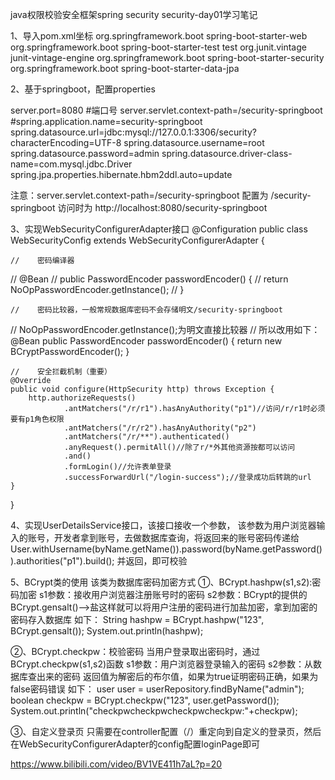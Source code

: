 java权限校验安全框架spring security security-day01学习笔记

1、导入pom.xml坐标
      <dependency>
            <groupId>org.springframework.boot</groupId>
            <artifactId>spring-boot-starter-web</artifactId>
        </dependency>
        <dependency>
            <groupId>org.springframework.boot</groupId>
            <artifactId>spring-boot-starter-test</artifactId>
            <scope>test</scope>
            <exclusions>
                <exclusion>
                    <groupId>org.junit.vintage</groupId>
                    <artifactId>junit-vintage-engine</artifactId>
                </exclusion>
            </exclusions>
        </dependency>
        <!--spring security依赖-->
        <dependency>
            <groupId>org.springframework.boot</groupId>
            <artifactId>spring-boot-starter-security</artifactId>
        </dependency>
        <!--jpa-->
        <dependency>
            <groupId>org.springframework.boot</groupId>
            <artifactId>spring-boot-starter-data-jpa</artifactId>
        </dependency>

2、基于springboot，配置properties

server.port=8080  #端口号
server.servlet.context-path=/security-springboot
#spring.application.name=security-springboot
spring.datasource.url=jdbc:mysql://127.0.0.1:3306/security?characterEncoding=UTF-8
spring.datasource.username=root
spring.datasource.password=admin
spring.datasource.driver-class-name=com.mysql.jdbc.Driver
spring.jpa.properties.hibernate.hbm2ddl.auto=update

注意：server.servlet.context-path=/security-springboot
配置为 /security-springboot
访问时为 http://localhost:8080/security-springboot


3、实现WebSecurityConfigurerAdapter接口
@Configuration
public class WebSecurityConfig extends WebSecurityConfigurerAdapter {

    //    密码编译器
//    @Bean
//    public PasswordEncoder passwordEncoder() {
//        return NoOpPasswordEncoder.getInstance();
//    }

    //    密码比较器，一般常规数据库密码不会存储明文/security-springboot
//    NoOpPasswordEncoder.getInstance();为明文直接比较器
//    所以改用如下：
    @Bean
    public PasswordEncoder passwordEncoder() {
        return new BCryptPasswordEncoder();
    }


    //    安全拦截机制（重要）
    @Override
    public void configure(HttpSecurity http) throws Exception {
        http.authorizeRequests()
                .antMatchers("/r/r1").hasAnyAuthority("p1")//访问/r/r1时必须要有p1角色权限
                .antMatchers("/r/r2").hasAnyAuthority("p2")
                .antMatchers("/r/**").authenticated()
                .anyRequest().permitAll()//除了r/*外其他资源按都可以访问
                .and()
                .formLogin()//允许表单登录
                .successForwardUrl("/login-success");//登录成功后转跳的url
    }
}

4、实现UserDetailsService接口，该接口接收一个参数，
该参数为用户浏览器输入的账号，开发者拿到账号，去做数据库查询，将返回来的账号密码传递给
User.withUsername(byName.getName()).password(byName.getPassword()).authorities("p1").build();
并返回，即可校验



5、BCrypt类的使用
该类为数据库密码加密方式
①、BCrypt.hashpw(s1,s2):密码加密
 s1参数：接收用户浏览器注册账号时的密码
 s2参数：BCrypt的提供的BCrypt.gensalt()-->盐这样就可以将用户注册的密码进行加盐加密，拿到加密的密码存入数据库
如下：
         String hashpw = BCrypt.hashpw("123", BCrypt.gensalt());
         System.out.println(hashpw);
         
         
 ②、BCrypt.checkpw：校验密码
 当用户登录取出密码时，通过 BCrypt.checkpw(s1,s2)函数
 s1参数：用户浏览器登录输入的密码
 s2参数：从数据库查出来的密码
 返回值为解密后的布尔值，如果为true证明密码正确，如果为false密码错误
 如下：
         user user = userRepository.findByName("admin");
         boolean checkpw = BCrypt.checkpw("123", user.getPassword());
         System.out.println("checkpwcheckpwcheckpwcheckpw:"+checkpw);
 
 
 
 ③、自定义登录页 只需要在controller配置（/）重定向到自定义的登录页，然后在WebSecurityConfigurerAdapter的config配置loginPage即可
 
 
 
 https://www.bilibili.com/video/BV1VE411h7aL?p=20